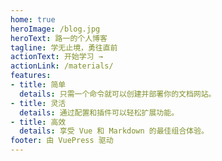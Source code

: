 ```yaml
---
home: true
heroImage: /blog.jpg
heroText: 路一的个人博客
tagline: 学无止境，勇往直前
actionText: 开始学习 →
actionLink: /materials/
features:
- title: 简单
  details: 只需一个命令就可以创建并部署你的文档网站。
- title: 灵活
  details: 通过配置和插件可以轻松扩展功能。
- title: 高效
  details: 享受 Vue 和 Markdown 的最佳组合体验。
footer: 由 VuePress 驱动
---
```

